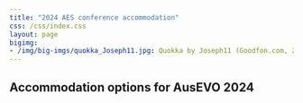 ```yaml
---
title: "2024 AES conference accommodation"
css: /css/index.css
layout: page
bigimg:
- /img/big-imgs/quokka_Joseph11.jpg: Quokka by Joseph11 (Goodfon.com, 2023)
---
```


## Accommodation options for AusEVO 2024 

<object data="{{ site.url }}{{ site.baseurl }}/docs/2024/2024_accom_perth.pdf" width="1000" height="1000" type="application/pdf"></object>
